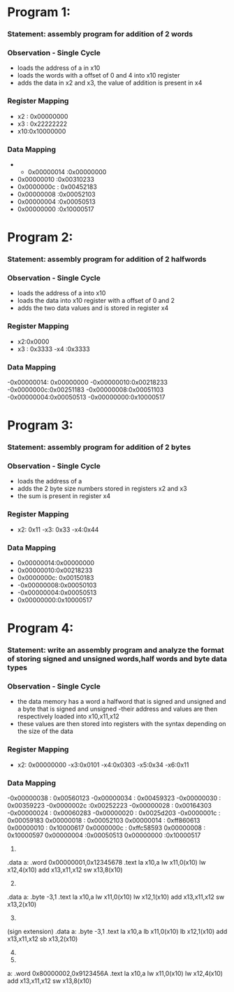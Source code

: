 
# Program 1: 
### Statement: assembly program for addition of 2 words

### Observation - Single Cycle
- loads the address of a in x10
- loads the words with a offset of 0 and 4 into x10 register
- adds the data in x2 and x3, the value of addition is present in x4
 
### Register Mapping
- x2 : 0x00000000
- x3 : 0x22222222
- x10:0x10000000

### Data Mapping
- - 0x00000014 :0x00000000
- 0x00000010 :0x00310233
- 0x0000000c : 0x00452183
- 0x00000008 :0x00052103
- 0x00000004 :0x00050513
- 0x00000000 :0x10000517

# Program 2: 
### Statement: assembly program for addition of 2 halfwords 

### Observation - Single Cycle
- loads the address of a into x10
- loads the data into x10 register with a offset of 0 and 2
- adds the two data values and is stored in register x4
 
### Register Mapping
- x2:0x0000
- x3 : 0x3333
-x4 :0x3333


### Data Mapping
-0x00000014: 0x00000000
-0x00000010:0x00218233
-0x0000000c:0x00251183
-0x00000008:0x00051103
-0x00000004:0x00050513
-0x00000000:0x10000517






# Program 3:
### Statement: assembly program for addition of 2 bytes


### Observation - Single Cycle
- loads the address of a
- adds the 2 byte size numbers stored in registers x2 and x3
- the sum is present in register x4
 
### Register Mapping
- x2: 0x11
-x3: 0x33
-x4:0x44

### Data Mapping
- 0x00000014:0x00000000
- 0x00000010:0x00218233
- 0x0000000c: 0x00150183
- -0x00000008:0x00050103
- -0x00000004:0x00050513
- 0x00000000:0x10000517


# Program 4:
### Statement: write an assembly program and analyze the format of storing signed and unsigned words,half words and byte data types


### Observation - Single Cycle
- the data memory has a word a halfword that is signed and unsigned and a byte that is signed and unsigned
-their address and values are then respectively loaded into x10,x11,x12
- these values are then stored into registers with the syntax depending on the size of the data
### Register Mapping
- x2: 0x00000000
-x3:0x0101
-x4:0x0303
-x5:0x34
-x6:0x11


### Data Mapping
-0x00000038 :  0x00560123
-0x00000034 : 0x00459323
-0x00000030  : 0x00359223
-0x0000002c :0x00252223
-0x00000028 : 0x00164303
-0x00000024 : 0x00060283
-0x00000020 : 0x0025d203
-0x0000001c : 0x00059183
0x00000018  : 0x00052103
0x00000014  : 0xff860613
0x00000010  : 0x10000617
0x0000000c  : 0xffc58593
0x00000008  :  0x10000597
0x00000004  :0x00050513
0x00000000  :0x10000517
 

1)
.data
a: .word 0x00000001,0x12345678
.text
la x10,a
lw x11,0(x10)
lw x12,4(x10)
add x13,x11,x12
sw x13,8(x10)


2)
.data
a: .byte -3,1
.text
la x10,a
lw x11,0(x10)
lw x12,1(x10)
add x13,x11,x12
sw x13,2(x10)


3)
(sign extension)
.data
a: .byte -3,1
.text
la x10,a
lb x11,0(x10)
lb x12,1(x10)
add x13,x11,x12
sb x13,2(x10)


4)

5)
a: .word 0x80000002,0x9123456A
.text
la x10,a
lw x11,0(x10)
lw x12,4(x10)
add x13,x11,x12
sw x13,8(x10)

